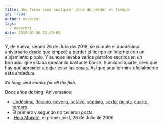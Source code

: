 ```yaml
---
title: Una forma como cualquier otra de perder el tiempo
id: '7794'
author: neverbot
tags:
  - neverbot
date: 2018-07-26 12:49:05
---
```


Y, de nuevo, siendo 26 de Julio del 2018, se cumple el duodécimo aniversario desde que empecé a perder el tiempo en internet con un alojamiento propio. Y aunque llevaba varios párrafos escritos en un borrador que estaba quedando bastante bonito, humildad aparte, creo que hay que aprender a dejar estar las cosas. Así que aquí termina oficialmente esta andadura.

_So long, and thanks for all the fish_.

Doce años de blog. Aniversarios:

*   [Undécimo](https://neverbot.com/once/), [décimo](https://neverbot.com/y-diez/), [noveno](https://neverbot.com/nueve/), [octavo](https://neverbot.com/ocho/), [séptimo](https://neverbot.com/septimo-aniversario/), [sexto](https://neverbot.com/sexto-aniversario/), [quinto](https://neverbot.com/quinto-aniversario/), [cuarto](https://neverbot.com/cuarto-aniversario-de-neverbot-com/), [tercero](https://neverbot.com/tercer-aniversario-del-blog/).
*   El primero y segundo no tuvieron _posts_.
*   [¡Hola Mundo!](https://neverbot.com/hello-world/), el primer _post_, 26 de Julio de 2006.